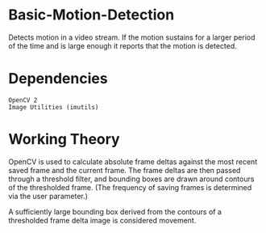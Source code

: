 # Basic-Motion-Detection
Detects motion in a video stream. If the motion sustains for a larger period of the time and is large enough it reports that the motion is detected.

# Dependencies

    OpenCV 2
    Image Utilities (imutils)

# Working Theory

OpenCV is used to calculate absolute frame deltas against the most recent saved frame and the current frame. The frame deltas are then passed through a threshold filter, and bounding boxes are drawn around contours of the thresholded frame. (The frequency of saving frames is determined via the user parameter.)

A sufficiently large bounding box derived from the contours of a thresholded frame delta image is considered movement.

